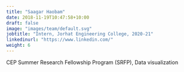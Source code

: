 ```yaml
---
title: "Saagar Haobam"
date: 2018-11-19T10:47:58+10:00
draft: false
image: "images/team/default.svg"
jobtitle: "Intern, Jorhat Engineering College, 2020-21"
linkedinurl: "https://www.linkedin.com/"
weight: 6
---
```

CEP Summer Research Fellowship Program (SRFP), Data visualization
